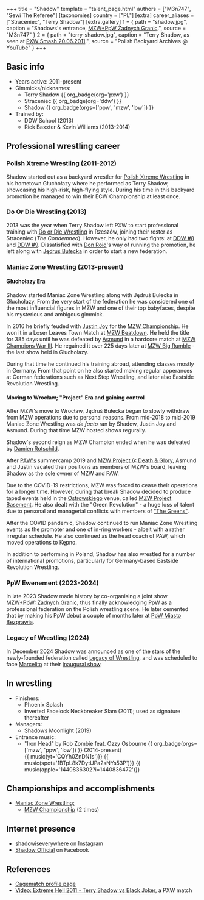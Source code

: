 +++
title = "Shadow"
template = "talent_page.html"
authors = ["M3n747", "Sewi The Referee"]
[taxonomies]
country = ["PL"]
[extra]
career_aliases = ["Straceniec", "Terry Shadow"]
[extra.gallery]
1 = { path = "shadow.jpg", caption = "Shadows's entrance, [MZW+PpW Żadnych Granic](@/e/ppw/2023-09-23-ppw_mzw-zadnych-granic.md).", source = "M3n747" }
2 = { path = "terry-shadow.jpg", caption = "Terry Shadow, as seen at [PXW Smash 20.06.2011](@/e/pxw/2011-06-20-pxw-smash.md).", source = "Polish Backyard Archives @ YouTube" }
+++


## Basic info
* Years active: 2011-present
* Gimmicks/nicknames:
  - Terry Shadow {{ org_badge(org='pxw') }}
  - Straceniec {{ org_badge(org='ddw') }}
  - Shadow {{ org_badge(orgs=['ppw', 'mzw', 'low']) }}
* Trained by:
  - DDW School (2013)
  - Rick Baxxter & Kevin Williams (2013-2014)
 
## Professional wrestling career

### Polish Xtreme Wrestling (2011-2012)
Shadow started out as a backyard wrestler for [Polish Xtreme Wrestling](@/o/pxw.md) in his hometown Głuchołazy where he performed as Terry Shadow, showcasing his high-risk, high-flying style. During his time in this backyard promotion he managed to win their ECW Championship at least once.

### Do Or Die Wrestling (2013)

2013 was the year when Terry Shadow left PXW to start professional training with [Do or Die Wrestling](@/o/ddw.md) in Rzeszów, joining their roster as Straceniec (_The Condemned_). However, he only had two fights: at [DDW #8](@/e/ddw/2013-08-17-ddw-8.md) and [DDW #9](@/e/ddw/2013-10-25-ddw-9.md).
Dissatisfied with [Don Roid](@/w/don-roid.md)'s way of running the promotion, he left along with [Jędruś Bułecka](@/w/jedrus-bulecka.md) in order to start a new federation.

### Maniac Zone Wrestling (2013-present)

#### Głuchołazy Era
Shadow started Maniac Zone Wrestling along with Jędruś Bułecka in Głuchołazy. From the very start of the federation he was considered one of the most influencial figures in MZW and one of their top babyfaces, despite his mysterious and ambigous gimmick.

In 2016 he briefly feuded with [Justin Joy](@/w/justin-joy.md) for the [MZW Championship](@/c/mzw-championship.md). He won it in a Loser Leaves Town Match at [MZW Beatdown](@/e/mzw/2016-05-14-mzw-beatdown.md). He held the title for 385 days until he was defeated by [Asmund](@/w/asmund.md) in a hardcore match at [MZW Champions War III](@/e/mzw/2017-06-03-mzw-champions-war-3.md). He regained it over 225 days later at [MZW Big Rumble](@/e/mzw/2018-01-14-mzw-big-rumble.md) - the last show held in Głuchołazy.

During that time he continued his training abroad, attending classes mostly in Germany. From that point on he also started making regular apperances at German federations such as Next Step Wrestling, and later also Eastside Revolution Wrestling.

#### Moving to Wrocław; "Project" Era and gaining control 

After MZW's move to Wrocław, Jędruś Bułecka began to slowly withdraw from MZW operations due to personal reasons. From mid-2018 to mid-2019 Maniac Zone Wrestling was _de facto_ ran by Shadow, Justin Joy and Asmund. During that time MZW hosted shows regurally.

Shadow's second reign as MZW Champion ended when he was defeated by [Damien Rotschild](@/e/mzw/2019-02-09-mzw-project-3-black-white.md).

After [PAW's](@/o/paw.md) summercamp 2019 and [MZW Project 6: Death & Glory](@/e/mzw/2019-08-24-mzw-project-6-death-and-glory.md), Asmund and Justin vacated their positions as members of MZW's board, leaving Shadow as the sole owner of MZW and PAW. 

Due to the COVID-19 restrictions, MZW was forced to cease their operations for a longer time. However, during that break Shadow decided to produce taped events held in the [Ostrowskiego](@/v/ostrowskiego-wroclaw.md) venue, called [MZW Project Basement](@/e/mzw/2021-03-18-mzw-project-basement-1.md). He also dealt with the "Green Revolution" - a huge loss of talent due to personal and managerial conflicts with members of ["The Greens"](@/a/the-greens.md).

After the COVID pandemic, Shadow continued to run Maniac Zone Wrestling events as the promoter and one of in-ring workers - albeit with a rather irregular schedule. He also continued as the head coach of PAW, which moved operations to Kępno.

In addition to performing in Poland, Shadow has also wrestled for a number of international promotions, particularly for Germany-based Eastside Revolution Wrestling.

### PpW Ewenement  (2023-2024)

In late 2023 Shadow made history by co-organising a joint show [MZW+PpW: Żadnych Granic](@/e/ppw/2023-09-23-ppw_mzw-zadnych-granic.md), thus finally acknowledging [PpW](@/o/ppw.md) as a professional federation on the Polish wrestling scene. He later cemented that by making his PpW debut a couple of months later at [PpW Miasto Bezprawia](@/e/ppw/2024-02-10-ppw-miasto-bezprawia.md).

### Legacy of Wrestling (2024)

In December 2024 Shadow was announced as one of the stars of the newly-founded federation called [Legacy of Wrestling](@/o/low.md), and was scheduled to face [Marcelito](@/w/marcelito.md) at their [inaugural show](@/e/low/2024-12-01-low-1.md).

## In wrestling
* Finishers:
  - Phoenix Splash
  - Inverted Facelock Neckbreaker Slam (2011); used as signature thereafter
* Managers:
  - Shadows Moonlight (2019)
* Entrance music:
  - "Iron Head" by Rob Zombie feat. Ozzy Osbourne
 {{ org_badge(orgs=['mzw', 'ppw', 'low']) }} (2014-present) <br>
 {{ music(yt='CQYh0ZnDN1s')}}
 {{ music(spot='1BTpL8k7DytUPa2sNYs53P')}}
 {{ music(apple='1440836302?i=1440836472')}}

## Championships and accomplishments

* [Maniac Zone Wrestling:](@/o/mzw.md)
  - [MZW Championship](@/c/mzw-championship.md) (2 times)

## Internet presence

* [shadowiseverywhere](https://www.instagram.com/shadowiseverywhere/) on Instagram
* [Shadow Official](https://www.facebook.com/SHADOWmaniac) on Facebook

## References

* [Cagematch profile page](https://www.cagematch.net/?id=2&nr=14724)
* [Video: Extreme Hell 2011 - Terry Shadow vs Black Joker](https://www.youtube.com/watch?v=5uRpO2Viqlk), a PXW match
